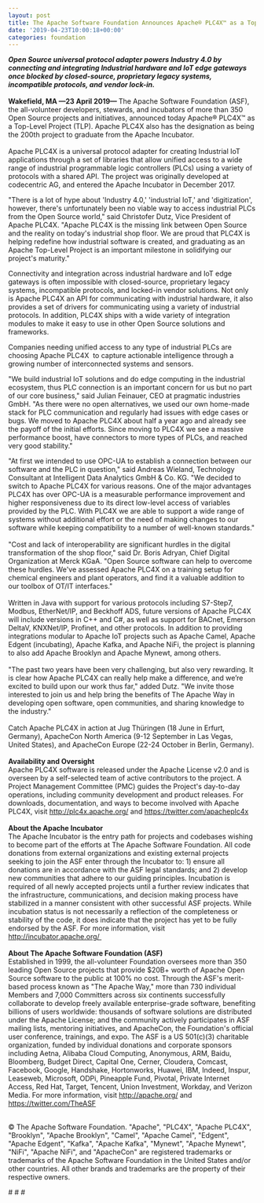 ```yaml
---
layout: post
title: The Apache Software Foundation Announces Apache® PLC4X™ as a Top-Level Project
date: '2019-04-23T10:00:18+00:00'
categories: foundation
---
```

<div> 
    <div><strong><em>Open Source universal protocol adapter powers Industry 4.0 by connecting and integrating Industrial hardware and IoT edge gateways once blocked by closed-source, proprietary legacy systems, incompatible protocols, and vendor lock-in.</em></strong></div> 
    <div><strong><br /></strong></div> 
    <div><strong>Wakefield, MA —23 April 2019— </strong>The Apache Software Foundation (ASF), the all-volunteer developers, stewards, and incubators of more than 350 Open Source projects and initiatives, announced today Apache® PLC4X™ as a Top-Level Project (TLP). Apache PLC4X also has the designation as being the 200th project to graduate from the Apache Incubator.</div> 
    <div><br /></div> 
    <div>Apache PLC4X is a universal protocol adapter for creating Industrial IoT applications through a set of libraries that allow unified access to a wide range of industrial programmable logic controllers (PLCs) using a variety of protocols with a shared API. The project was originally developed at codecentric AG, and entered the Apache Incubator in December 2017.</div> 
    <div> 
      <p>&quot;There is a lot of hype about 'Industry 4.0,' 'industrial IoT,' and 'digitization', however, there's unfortunately been no viable way to access industrial PLCs from the Open Source world,&quot; said Christofer Dutz, Vice President of Apache PLC4X. &quot;Apache PLC4X is the missing link between Open Source and the reality on today's industrial shop floor. We are proud that PLC4X is helping redefine how industrial software is created, and graduating as an Apache Top-Level Project is an important milestone in solidifying our project's maturity.&quot;</p> 
      <p>Connectivity and integration across industrial hardware and IoT edge gateways is often impossible with closed-source, proprietary legacy systems, incompatible protocols, and locked-in vendor solutions. Not only is Apache PLC4X an API for communicating with industrial hardware, it also provides a set of drivers for communicating using a variety of industrial protocols. In addition, PLC4X ships with a wide variety of integration modules to make it easy to use in other Open Source solutions and frameworks.</p> 
    </div> 
    <div> </div> 
    <div>Companies needing unified access to any type of industrial PLCs are choosing Apache PLC4X&nbsp; to capture actionable intelligence through a growing number of interconnected systems and sensors.</div> 
    <div> </div> 
    <p>&quot;We build industrial IoT solutions and do edge computing in the industrial ecosystem, thus PLC connection is an important concern for us but no part of our core business,&quot; said Julian Feinauer, CEO at pragmatic industries GmbH. &quot;As there were no open alternatives, we used our own home-made stack for PLC communication and regularly had issues with edge cases or bugs. We moved to Apache PLC4X about half a year ago and already see the payoff of the initial efforts. Since moving to PLC4X we see a massive performance boost, have connectors to more types of PLCs, and reached very good stability.&quot;</p> 
    <div>&quot;At first we intended to use OPC-UA to establish a connection between our software and the PLC in question,&quot; said Andreas Wieland, Technology Consultant at Intelligent Data Analytics GmbH &amp; Co. KG. &quot;We decided to switch to Apache PLC4X for various reasons. One of the major advantages PLC4X has over OPC-UA is a measurable performance improvement and higher responsiveness due to its direct low-level access of variables provided by the PLC. With PLC4X we are able to support a wide range of systems without additional effort or the need of making changes to our software while keeping compatibility to a number of well-known standards.&quot;</div> 
    <div><br /></div> 
    <div>&quot;Cost and lack of interoperability are significant hurdles in the digital transformation of the shop floor,&quot; said Dr. Boris Adryan, Chief Digital Organization at Merck KGaA. &quot;Open Source software can help to overcome these hurdles. We've assessed Apache PLC4X on a training setup for chemical engineers and plant operators, and find it a valuable addition to our toolbox of OT/IT interfaces.&quot;</div> 
    <div><br /></div> 
    <div>Written in Java with support for various protocols including S7-Step7, Modbus, EtherNet/IP, and Beckhoff ADS, future versions of Apache PLC4X will include versions in C++ and C#, as well as support for BACnet, Emerson DeltaV, KNXNet/IP, Profinet, and other protocols. In addition to providing integrations modular to Apache IoT projects such as Apache Camel, Apache Edgent (incubating), Apache Kafka, and Apache NiFi, the project is planning to also add Apache Brooklyn and Apache Mynewt, among others.</div> 
    <div><br /></div> 
    <div>&quot;The past two years have been very challenging, but also very rewarding. It is clear how Apache PLC4X can really help make a difference, and we’re excited to build upon our work thus far,&quot; added Dutz. &quot;We invite those interested to join us and help bring the benefits of The Apache Way in developing open software, open communities, and sharing knowledge to the industry.&quot;</div> 
    <div><br /></div> 
    <div>Catch Apache PLC4X in action at Jug Thüringen (18 June in Erfurt, Germany), ApacheCon North America (9-12 September in Las Vegas, United States), and ApacheCon Europe (22-24 October in Berlin, Germany).</div> 
    <div><strong><br /></strong></div> 
    <div><strong>Availability and Oversight</strong></div> 
    <div>Apache PLC4X software is released under the Apache License v2.0 and is overseen by a self-selected team of active contributors to the project. A Project Management Committee (PMC) guides the Project's day-to-day operations, including community development and product releases. For downloads, documentation, and ways to become involved with Apache PLC4X, visit <a href="http://plc4x.apache.org/">http://plc4x.apache.org/</a> and <a href="https://twitter.com/apacheplc4x">https://twitter.com/apacheplc4x</a></div> 
    <div><strong><br /></strong></div> 
    <div><strong>About the Apache Incubator</strong></div> 
    <div>The Apache Incubator is the entry path for projects and codebases wishing to become part of the efforts at The Apache Software Foundation. All code donations from external organizations and existing external projects seeking to join the ASF enter through the Incubator to: 1) ensure all donations are in accordance with the ASF legal standards; and 2) develop new communities that adhere to our guiding principles. Incubation is required of all newly accepted projects until a further review indicates that the infrastructure, communications, and decision making process have stabilized in a manner consistent with other successful ASF projects. While incubation status is not necessarily a reflection of the completeness or stability of the code, it does indicate that the project has yet to be fully endorsed by the ASF. For more information, visit <a href="http://incubator.apache.org/%20">http://incubator.apache.org/&nbsp;</a></div> 
    <div><strong><br /></strong></div> 
    <div><strong>About The Apache Software Foundation (ASF)</strong></div> 
    <div>Established in 1999, the all-volunteer Foundation oversees more than 350 leading Open Source projects that provide $20B+ worth of Apache Open Source software to the public at 100% no cost. Through the ASF's merit-based process known as &quot;The Apache Way,&quot; more than 730 individual Members and 7,000 Committers across six continents successfully collaborate to develop freely available enterprise-grade software, benefiting billions of users worldwide: thousands of software solutions are distributed under the Apache License; and the community actively participates in ASF mailing lists, mentoring initiatives, and ApacheCon, the Foundation's official user conference, trainings, and expo. The ASF is a US 501(c)(3) charitable organization, funded by individual donations and corporate sponsors including Aetna, Alibaba Cloud Computing, Anonymous, ARM, Baidu, Bloomberg, Budget Direct, Capital One, Cerner, Cloudera, Comcast, Facebook, Google, Handshake, Hortonworks, Huawei, IBM, Indeed, Inspur, Leaseweb, Microsoft, ODPi, Pineapple Fund, Pivotal, Private Internet Access, Red Hat, Target, Tencent, Union Investment, Workday, and Verizon Media. For more information, visit <a href="http://apache.org/">http://apache.org/</a> and <a href="https://twitter.com/TheASF">https://twitter.com/TheASF</a></div> 
    <div><br /></div> 
    <div> 
      <p>© The Apache Software Foundation. &quot;Apache&quot;, &quot;PLC4X&quot;, &quot;Apache PLC4X&quot;, &quot;Brooklyn&quot;, &quot;Apache Brooklyn&quot;, &quot;Camel&quot;, &quot;Apache Camel&quot;, &quot;Edgent&quot;, &quot;Apache Edgent&quot;, &quot;Kafka&quot;, &quot;Apache Kafka&quot;, &quot;Mynewt&quot;, &quot;Apache Mynewt&quot;, &quot;NiFi&quot;, &quot;Apache NiFi&quot;, and &quot;ApacheCon&quot; are registered trademarks or trademarks of the Apache Software Foundation in the United States and/or other countries. All other brands and trademarks are the property of their respective owners.</p> 
      <p># # #</p> 
    </div> 
  </div>
